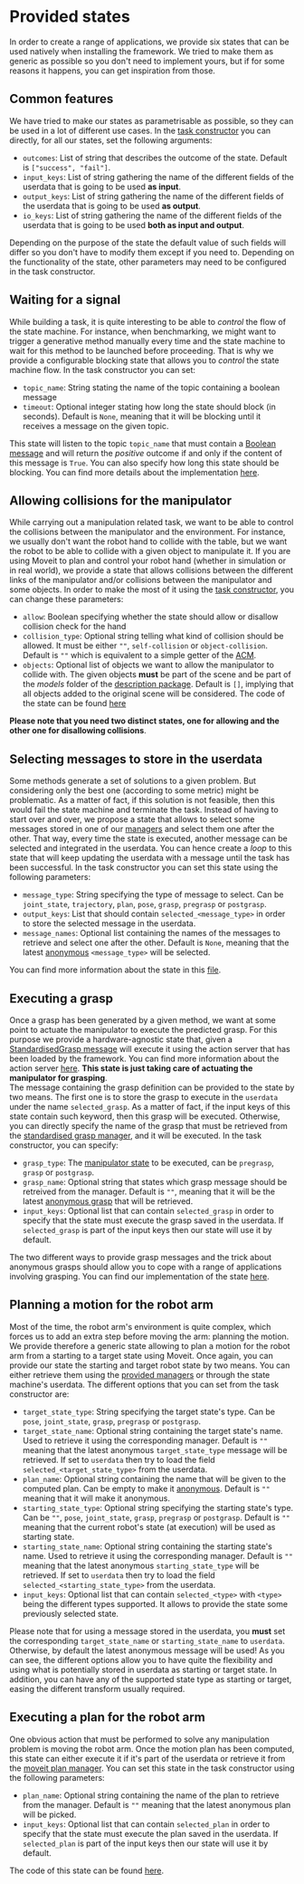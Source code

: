 # Provided states
In order to create a range of applications, we provide six states that can be used natively when installing the framework. We tried to make them as generic as possible so you don't need to implement yours, but if for some reasons it happens, you can get inspiration from those.

## Common features
We have tried to make our states as parametrisable as possible, so they can be used in a lot of different use cases. In the [task constructor](./4_task_constructor.md) you can directly, for all our states, set the following arguments:
* `outcomes`: List of string that describes the outcome of the state. Default is `["success", "fail"]`.
* `input_keys`: List of string gathering the name of the different fields of the userdata that is going to be used **as input**.
* `output_keys`: List of string gathering the name of the different fields of the userdata that is going to be used **as output**.
* `io_keys`: List of string gathering the name of the different fields of the userdata that is going to be used **both as input and output**.

Depending on the purpose of the state the default value of such fields will differ so you don't have to modify them except if you need to. Depending on the functionality of the state, other parameters may need to be configured in the task constructor.

## Waiting for a signal
While building a task, it is quite interesting to be able to *control* the flow of the state machine. For instance, when benchmarking, we might want to trigger a generative method manually every time and the state machine to wait for this method to be launched before proceeding. That is why we provide a configurable blocking state that allows you to *control* the state machine flow. In the task constructor you can set:
* `topic_name`: String stating the name of the topic containing a boolean message
* `timeout`: Optional integer stating how long the state should block (in seconds). Default is `None`, meaning that it will be blocking until it receives a message on the given topic.

This state will listen to the topic `topic_name` that must contain a [Boolean message](http://docs.ros.org/melodic/api/std_msgs/html/msg/Bool.html) and will return the *positive* outcome if and only if the content of this message is `True`. You can also specify how long this state should be blocking. You can find more details about the implementation [here](???).

## Allowing collisions for the manipulator
While carrying out a manipulation related task, we want to be able to control the collisions between the manipulator and the environment. For instance, we usually don't want the robot hand to collide with the table, but we want the robot to be able to collide with a given object to manipulate it. If you are using Moveit to plan and control your robot hand (whether in simulation or in real world), we provide a state that allows collisions between the different links of the manipulator and/or collisions between the manipulator and some objects. In order to make the most of it using the [task constructor](./4_task_constructor.md), you can change these parameters:
* `allow`: Boolean specifying whether the state should allow or disallow collision check for the hand
* `collision_type`: Optional string telling what kind of collision should be allowed. It must be either `""`, `self-collision` or `object-collision`. Default is `""` which is equivalent to a simple getter of the [ACM](http://docs.ros.org/kinetic/api/moveit_core/html/classcollision__detection_1_1AllowedCollisionMatrix.html).
* `objects`: Optional list of objects we want to allow the manipulator to collide with. The given objects **must** be part of the scene and be part of the *models* folder of the [description package](./2_1_description_package.md). Default is `[]`, implying that all objects added to the original scene will be considered. The code of the state can be found [here](???)

**Please note that you need two distinct states, one for allowing and the other one for disallowing collisions**.

## Selecting messages to store in the userdata
Some methods generate a set of solutions to a given problem. But considering only the best one (according to some metric) might be problematic. As a matter of fact, if this solution is not feasible, then this would fail the state machine and terminate the task. Instead of having to start over and over, we propose a state that allows to select some messages stored in one of our [managers](./5_1_managers.md) and select them one after the other. That way, every time the state is executed, another message can be selected and integrated in the userdata. You can hence create a *loop* to this state that will keep updating the userdata with a message until the task has been successful. In the task constructor you can set this state using the following parameters:
* `message_type`: String specifying the type of message to select. Can be `joint_state`, `trajectory`, `plan`, `pose`, `grasp`, `pregrasp` or `postgrasp`.
* `output_keys`: List that should contain `selected_<message_type>` in order to store the selected message in the userdata.
* `message_names`: Optional list containing the names of the messages to retrieve and select one after the other. Default is `None`, meaning that the latest [anonymous](./5_4_messages.md) `<message_type>` will be selected.

You can find more information about the state in this [file](???).

## Executing a grasp
Once a grasp has been generated by a given method, we want at some point to actuate the manipulator to execute the predicted grasp. For this purpose we provide a hardware-agnostic state that, given a [StandardisedGrasp message](???) will execute it using the action server that has been loaded by the framework. You can find more information about the action server [here](./3_integrating_robot.md). **This state is just taking care of actuating the manipulator for grasping**. <br/>
The message containing the grasp definition can be provided to the state by two means. The first one is to store the grasp to execute in the `userdata` under the name `selected_grasp`. As a matter of fact, if the input keys of this state contain such keyword, then this grasp will be executed. Otherwise, you can directly specify the name of the grasp that must be retrieved from the [standardised grasp manager](???), and it will be executed. In the task constructor, you can specify:
* `grasp_type`: The [manipulator state](???) to be executed, can be `pregrasp`, `grasp` or `postgrasp`.
* `grasp_name`: Optional string that states which grasp message should be retreived from the manager. Default is `""`, meaning that it will be the latest [anonymous grasp](./5_4_messages.md) that will be retrieved.
* `input_keys`: Optional list that can contain `selected_grasp` in order to specify that the state must execute the grasp saved in the userdata. If `selected_grasp` is part of the input keys then our state will use it by default.

The two different ways to provide grasp messages and the trick about anonymous grasps should allow you to cope with a range of applications involving grasping. You can find our implementation of the state [here](???).

## Planning a motion for the robot arm
Most of the time, the robot arm's environment is quite complex, which forces us to add an extra step before moving the arm: planning the motion. We provide therefore a generic state allowing to plan a motion for the robot arm from a starting to a target state using Moveit. Once again, you can provide our state the starting and target robot state by two means. You can either retrieve them using the [provided managers](./5_1_managers.md) or through the state machine's userdata. The different options that you can set from the task constructor are:
* `target_state_type`: String specifying the target state's type. Can be `pose`, `joint_state`, `grasp`, `pregrasp` or `postgrasp`.
* `target_state_name`: Optional string containing the target state's name. Used to retrieve it using the corresponding manager. Default is `""` meaning that the latest anonymous `target_state_type` message will be retrieved. If set to `userdata` then try to load the field `selected_<target_state_type>` from the userdata.
* `plan_name`: Optional string containing the name that will be given to the computed plan. Can be empty to make it [anonymous](./5_4_messages.md). Default is `""` meaning that it will make it anonymous.
* `starting_state_type`: Optional string specifying the starting state's type. Can be `""`, `pose`, `joint_state`, `grasp`, `pregrasp` or `postgrasp`. Default is `""` meaning that the current robot's state (at execution) will be used as starting state.
* `starting_state_name`: Optional string containing the starting state's name. Used to retrieve it using the corresponding manager. Default is `""` meaning that the latest anonymous `starting_state_type` will be retrieved. If set to `userdata` then try to load the field `selected_<starting_state_type>` from the userdata.
* `input_keys`: Optional list that can contain `selected_<type>` with `<type>` being the different types supported. It allows to provide the state some previously selected state.

Please note that for using a message stored in the userdata, you **must** set the corresponding `target_state_name` or `starting_state_name` to `userdata`. Otherwise, by default the latest anonymous message will be used! As you can see, the different options allow you to have quite the flexibility and using what is potentially stored in userdata as starting or target state. In addition, you can have any of the supported state type as starting or target, easing the different transform usually required.

## Executing a plan for the robot arm
One obvious action that must be performed to solve any manipulation problem is moving the robot arm. Once the motion plan has been computed, this state can either execute it if it's part of the userdata or retrieve it from the [moveit plan manager](???). You can set this state in the task constructor using the following parameters:
* `plan_name`: Optional string containing the name of the plan to retrieve from the manager. Default is `""` meaning that the latest anonymous plan will be picked.
* `input_keys`: Optional list that can contain `selected_plan` in order to specify that the state must execute the plan saved in the userdata. If `selected_plan` is part of the input keys then our state will use it by default.

The code of this state can be found [here](???).
